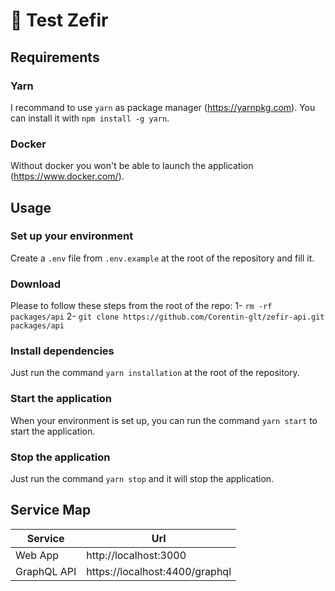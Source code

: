 # :rocket: Test Zefir

## Requirements

### Yarn

I recommand to use `yarn` as package manager (https://yarnpkg.com).
You can install it with `npm install -g yarn`.

### Docker

Without docker you won't be able to launch the application (https://www.docker.com/).

## Usage

### Set up your environment

Create a `.env` file from `.env.example` at the root of the repository and fill it.

### Download

Please to follow these steps from the root of the repo:
1- `rm -rf packages/api`
2- `git clone https://github.com/Corentin-glt/zefir-api.git packages/api`

### Install dependencies

Just run the command `yarn installation` at the root of the repository.

### Start the application

When your environment is set up, you can run the command `yarn start` to start the application.

### Stop the application

Just run the command `yarn stop` and it will stop the application.

## Service Map

| Service     | Url                            |
| ----------- | ------------------------------ |
| Web App     | http://localhost:3000          |
| GraphQL API | https://localhost:4400/graphql |

